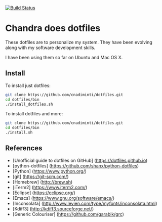 [![Build Status](https://drone.io/github.com/cnadiminti/dotfiles/status.png)](https://drone.io/github.com/cnadiminti/dotfiles/latest)

# Chandra does dotfiles

These dotfiles are to personalize my system. They have been evolving along with my software development skills.

I have been using them so far on Ubuntu and Mac OS X.

## Install

To install just dotfiles:
```sh
git clone https://github.com/cnadiminti/dotfiles.git
cd dotfiles/bin
./install_dotfiles.sh
```

To install dotfiles and more:
```sh
git clone https://github.com/cnadiminti/dotfiles.git
cd dotfiles/bin
./install.sh
```

## References
- [Unofficial guide to dotfiles on GitHub] (https://dotfiles.github.io)
- [python-dotfiles] (https://github.com/shanx/python-dotfiles)
- [Python] (https://www.python.org/)
- [git] (https://git-scm.com/)
- [Homebrew] (http://brew.sh)
- [iTerm2] (https://www.iterm2.com/)
- [Eclipse] (https://eclipse.org/)
- [Emacs] (https://www.gnu.org/software/emacs/)
- [Inconsolata] (http://www.levien.com/type/myfonts/inconsolata.html)
- [Kdiff3] (http://kdiff3.sourceforge.net/)
- [Generic Colouriser] (https://github.com/garabik/grc)
